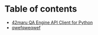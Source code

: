 # Table of contents

* [42maru QA Engine API Client for Python](README.md)
* [qwefqweqwef](qwefqweqwef.md)

